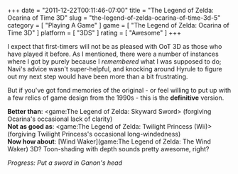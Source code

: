 +++
date = "2011-12-22T00:11:46-07:00"
title = "The Legend of Zelda: Ocarina of Time 3D"
slug = "the-legend-of-zelda-ocarina-of-time-3d-5"
category = [ "Playing A Game" ]
game = [ "The Legend of Zelda: Ocarina of Time 3D" ]
platform = [ "3DS" ]
rating = [ "Awesome" ]
+++

I expect that first-timers will not be as pleased with OoT 3D as those who have played it before.  As I mentioned, there were a number of instances where I got by purely because I <i>remembered</i> what I was supposed to do; Navi's advice wasn't super-helpful, and knocking around Hyrule to figure out my next step would have been more than a bit frustrating.

But if you've got fond memories of the original - or feel willing to put up with a few relics of game design from the 1990s - this is the <b>definitive</b> version.

<b>Better than</b>: <game:The Legend of Zelda: Skyward Sword> (forgiving Ocarina's occasional lack of clarity)  
<b>Not as good as</b>: <game:The Legend of Zelda: Twilight Princess (Wii)> (forgiving Twilight Princess's occasional long-windedness)  
<b>Now how about</b>: [Wind Waker](game:The Legend of Zelda: The Wind Waker) 3D?  Toon-shading with depth sounds pretty awesome, right?

<i>Progress: Put a sword in Ganon's head</i>